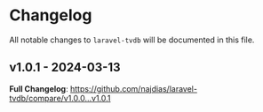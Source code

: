 # Changelog

All notable changes to `laravel-tvdb` will be documented in this file.

## v1.0.1 - 2024-03-13

**Full Changelog**: https://github.com/najdias/laravel-tvdb/compare/v1.0.0...v1.0.1

